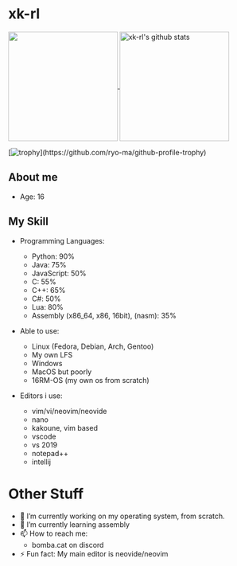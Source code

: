 # xk-rl
  
  <a href="https://github.com/xk-rl">
    <img align="center" src="https://github-readme-stats.vercel.app/api/top-langs/?username=xk-rl&hide=ASP.NET,jupyter%20notebook&count_private=false&theme=calm_pink" height="220px"/>
  </a>
  <a href="https://github.com/xk-rl">
   <img align="center" src="https://github-readme-stats.vercel.app/api?username=xk-rl&count_private=true&hide=stars&show_icons=true&theme=calm_pink&line_height=27" alt="xk-rl's github stats" height="220px" />
  </a>

[![trophy](https://github-profile-trophy.vercel.app/?username=xk-rl&theme=gruvbox&rank=-C,-?)](https://github.com/ryo-ma/github-profile-trophy)

## About me
- Age: 16

## My Skill
- Programming Languages:
  - Python: 90%
  - Java: 75%
  - JavaScript: 50%
  - C: 55%
  - C++: 65%
  - C#: 50%
  - Lua: 80%
  - Assembly (x86_64, x86, 16bit), (nasm): 35%

- Able to use:
  - Linux (Fedora, Debian, Arch, Gentoo)
  - My own LFS
  - Windows
  - MacOS but poorly
  - 16RM-OS (my own os from scratch)

- Editors i use:
  - vim/vi/neovim/neovide
  - nano
  - kakoune, vim based
  - vscode
  - vs 2019
  - notepad++
  - intellij
# Other Stuff
- 🔭 I’m currently working on my operating system, from scratch.
- 🌱 I’m currently learning assembly
- 📫 How to reach me:
  - bomba.cat on discord
- ⚡ Fun fact: My main editor is neovide/neovim
